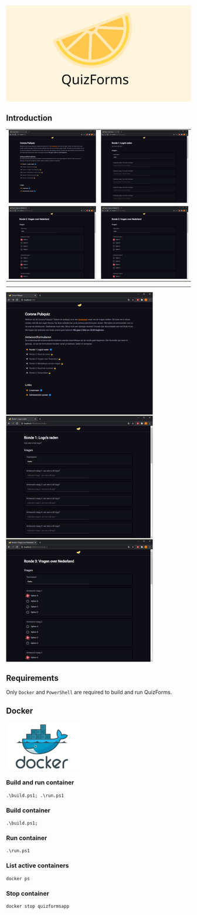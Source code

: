 ![banner](img/banner.svg)

## Introduction


| | |
|:---|:---|
| ![homepage](screenshots/homepage.png)  | ![form](screenshots/form.png) |
| ![form2](screenshots/form2.png) | ![form2](screenshots/form2.png) |







---

<img src="screenshots/homepage.png" width="400">
<img src="screenshots/form.png" width="400">
<img src="screenshots/form2.png" width="400">

## Requirements
Only `Docker` and `PowerShell` are required to build and run QuizForms.

## Docker

<img src="img/docker.jpg" width="200">


### Build and run container
```
.\build.ps1; .\run.ps1
```

### Build container
```
.\build.ps1;
```

### Run container
```
.\run.ps1
```

### List active containers
```
docker ps
```

### Stop container
```
docker stop quizformsapp
```